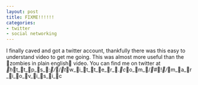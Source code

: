 ```yaml
---
layout: post
title: FIXME!!!!!!
categories:
- twitter
- social networking
---
```


I finally caved and got a twitter account, thankfully there was this easy to
understand video to get me going. This was almost more useful than the zombies
in plain english video.
You can find me on twitter at _h_t_t_p_s_:_/_/_t_w_i_t_t_e_r_._c_o_m_/_#_!_/_m_a_r_i_o_v_i_s_i_c

